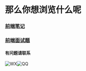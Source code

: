 # 那么你想浏览什么呢

### [前端笔记](/notes)

### [前端面试题](/interview)



#### 有问题请联系

![WX](http://i1.fuimg.com/715842/36dcc7d56d9d9743.png)![QQ](http://i1.fuimg.com/715842/09989e333a19182f.png)

